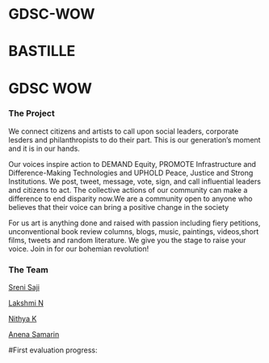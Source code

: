 # GDSC-WOW
# BASTILLE

# GDSC WOW

### The Project

We connect citizens and artists to call upon social leaders, corporate lesders and philanthropists to do their part.
This is our generation’s moment and it is in our hands.


Our voices inspire action to DEMAND Equity, PROMOTE Infrastructure and
Difference-Making Technologies and UPHOLD Peace, Justice and Strong Institutions.
We post, tweet, message, vote, sign, and call influential leaders and citizens to act. The
collective actions of our community can make a difference to end disparity now.We are a community open to anyone who believes 
that their voice can bring a positive change in the society


For us art is anything done and raised with passion including fiery petitions,
unconventional book review columns, blogs, music, paintings, videos,short films, tweets and
random literature. We give you the stage to raise your voice.
Join in for our bohemian revolution!


### The Team

[Sreni Saji](https://github.com/Sre-n)

[Lakshmi N](https://github.com/LakshmiNeithilath)

[Nithya K](https://github.com/NkNithya)

[Anena Samarin](https://github.com/sammyrin)

#First evaluation progress:
